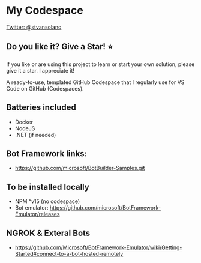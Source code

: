 # My Codespace

[Twitter: @stvansolano](https://twitter.com/stvansolano)

## Do you like it? Give a Star! :star:

If you like or are using this project to learn or start your own solution, please give it a star. I appreciate it!

A ready-to-use, templated GitHub Codespace that I regularly use for VS Code on GitHub (Codespaces).

## Batteries included

- Docker
- NodeJS
- .NET (if needed)

## Bot Framework links:

- https://github.com/microsoft/BotBuilder-Samples.git

## To be installed locally
- NPM ^v15 (no codespace)
- Bot emulator: https://github.com/microsoft/BotFramework-Emulator/releases

## NGROK & Exteral Bots
- https://github.com/Microsoft/BotFramework-Emulator/wiki/Getting-Started#connect-to-a-bot-hosted-remotely